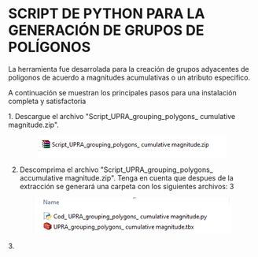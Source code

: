 # SCRIPT DE PYTHON PARA LA GENERACIÓN DE GRUPOS DE POLÍGONOS

<p>
La herramienta fue desarrolada para la creación de grupos adyacentes de poligonos de acuerdo a magnitudes acumulativas o un atributo especifico.
</p>
<p>
</p>

<p>
A continuación se muestran los principales pasos para una instalación completa y satisfactoria
</p>
1. Descargue el archivo "Script_UPRA_grouping_polygons_ cumulative magnitude.zip".

<p align="center">
 <img src="Imagenes\descarga.png">
</p>

2. Descomprima el archivo "Script_UPRA_grouping_polygons_ accumulative magnitude.zip". Tenga en cuenta que despues de la extracción se generará una carpeta con los siguientes archivos:
3
<p align="center">
 <img src="Imagenes\ArchivosDescargados.png">
</p>
3.
